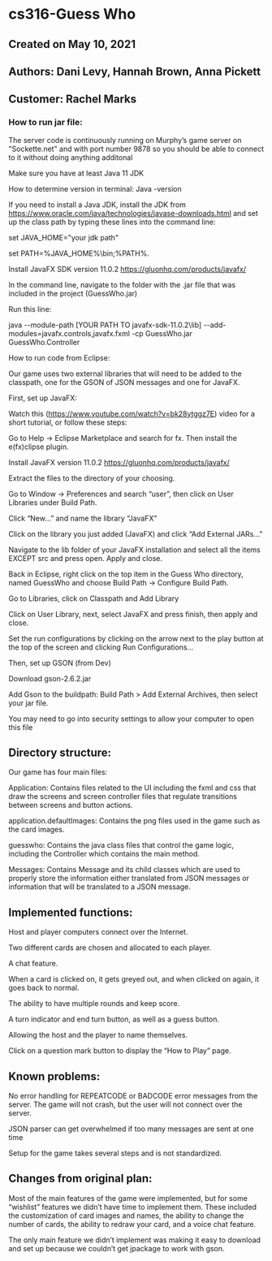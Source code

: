 # cs316-Guess Who
## Created on May 10, 2021
## Authors: Dani Levy, Hannah Brown, Anna Pickett
## Customer: Rachel Marks
### How to run jar file:
The server code is continuously running on Murphy’s game server on "Sockette.net" and with port number 9878 so you should be able to connect to it without doing anything additonal

Make sure you have at least Java 11 JDK

How to determine version in terminal: Java -version

If you need to install a Java JDK, install the JDK from https://www.oracle.com/java/technologies/javase-downloads.html and set up the class path by typing these lines into the command line: 

set JAVA_HOME="your jdk path"

set PATH=%JAVA_HOME%\bin;%PATH%.

Install JavaFX SDK version 11.0.2 https://gluonhq.com/products/javafx/

In the command line, navigate to the folder with the .jar file that was included in the project (GuessWho.jar)

Run this line:

java --module-path [YOUR PATH TO javafx-sdk-11.0.2\lib] --add-modules=javafx.controls,javafx.fxml -cp GuessWho.jar GuessWho.Controller

How to run code from Eclipse:

Our game uses two external libraries that will need to be added to the classpath, one for the GSON of JSON messages and one for JavaFX.

First, set up JavaFX:

Watch this (https://www.youtube.com/watch?v=bk28ytggz7E) video for a short tutorial, or follow these steps:

Go to Help -> Eclipse Marketplace and search for fx. Then install the e(fx)clipse plugin.

Install JavaFX version 11.0.2 https://gluonhq.com/products/javafx/

Extract the files to the directory of your choosing.

Go to Window -> Preferences and search “user”, then click on User Libraries under Build Path.

Click “New…” and name the library “JavaFX”

Click on the library you just added (JavaFX) and click “Add External JARs...”

Navigate to the lib folder of your JavaFX installation and select all the items EXCEPT src and press open. Apply and close.

Back in Eclipse, right click on the top item in the Guess Who directory, named GuessWho and choose Build Path -> Configure Build Path.

Go to Libraries, click on Classpath and Add Library

Click on User Library, next, select JavaFX and press finish, then apply and close.

Set the run configurations by clicking on the arrow next to the play button at the top of the screen and clicking Run Configurations...

Then, set up GSON (from Dev)

Download gson-2.6.2.jar

Add Gson to the buildpath: Build Path > Add External Archives, then select your jar file.

You may need to go into security settings to allow your computer to open this file

## Directory structure: 
Our game has four main files: 

Application: Contains files related to the UI including the fxml and css that draw the screens and screen controller files that regulate transitions between screens and button actions.

application.defaultImages: Contains the png files used in the game such as the card images.

guesswho: Contains the java class files that control the game logic, including the Controller which contains the main method.

Messages: Contains Message and its child classes which are used to properly store the information either translated from JSON messages or information that will be translated to a JSON message. 
## Implemented functions:
Host and player computers connect over the Internet.

Two different cards are chosen and allocated to each player.

A chat feature.

When a card is clicked on, it gets greyed out, and when clicked on again, it goes back to normal.

The ability to have multiple rounds and keep score.

A turn indicator and end turn button, as well as a guess button.

Allowing the host and the player to name themselves.

Click on a question mark button to display the “How to Play” page.
## Known problems:
No error handling for REPEATCODE or BADCODE error messages from the server. The game will not crash, but the user will not connect over the server. 

JSON parser can get overwhelmed if too many messages are sent at one time

Setup for the game takes several steps and is not standardized.
## Changes from original plan:
Most of the main features of the game were implemented, but for some “wishlist” features we didn’t have time to implement them. These included the customization of card images and names, the ability to change the number of cards, the ability to redraw your card, and a voice chat feature.

The only main feature we didn’t implement was making it easy to download and set up because we couldn’t get jpackage to work with gson.
